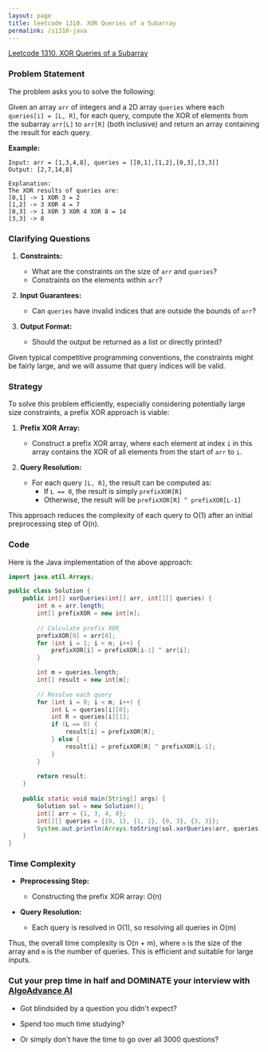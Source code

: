 ```yaml
---
layout: page
title: leetcode 1310. XOR Queries of a Subarray
permalink: /s1310-java
---
```

[Leetcode 1310. XOR Queries of a Subarray](https://algoadvance.github.io/algoadvance/l1310)
### Problem Statement

The problem asks you to solve the following:

Given an array `arr` of integers and a 2D array `queries` where each `queries[i] = [L, R]`, for each query, compute the XOR of elements from the subarray `arr[L]` to `arr[R]` (both inclusive) and return an array containing the result for each query.

**Example:**
```
Input: arr = [1,3,4,8], queries = [[0,1],[1,2],[0,3],[3,3]]
Output: [2,7,14,8]

Explanation:
The XOR results of queries are:
[0,1] -> 1 XOR 3 = 2
[1,2] -> 3 XOR 4 = 7
[0,3] -> 1 XOR 3 XOR 4 XOR 8 = 14
[3,3] -> 8
```

### Clarifying Questions

1. **Constraints:**
   - What are the constraints on the size of `arr` and `queries`?
   - Constraints on the elements within `arr`?
   
2. **Input Guarantees:**
   - Can `queries` have invalid indices that are outside the bounds of `arr`?
   
3. **Output Format:**
   - Should the output be returned as a list or directly printed?

Given typical competitive programming conventions, the constraints might be fairly large, and we will assume that query indices will be valid.

### Strategy

To solve this problem efficiently, especially considering potentially large size constraints, a prefix XOR approach is viable:

1. **Prefix XOR Array:**
   - Construct a prefix XOR array, where each element at index `i` in this array contains the XOR of all elements from the start of `arr` to `i`.

2. **Query Resolution:**
   - For each query `[L, R]`, the result can be computed as:
     - If `L == 0`, the result is simply `prefixXOR[R]`
     - Otherwise, the result will be `prefixXOR[R] ^ prefixXOR[L-1]`

This approach reduces the complexity of each query to O(1) after an initial preprocessing step of O(n).

### Code

Here is the Java implementation of the above approach:

```java
import java.util.Arrays;

public class Solution {
    public int[] xorQueries(int[] arr, int[][] queries) {
        int n = arr.length;
        int[] prefixXOR = new int[n];
        
        // Calculate prefix XOR
        prefixXOR[0] = arr[0];
        for (int i = 1; i < n; i++) {
            prefixXOR[i] = prefixXOR[i-1] ^ arr[i];
        }

        int m = queries.length;
        int[] result = new int[m];
        
        // Resolve each query
        for (int i = 0; i < m; i++) {
            int L = queries[i][0];
            int R = queries[i][1];
            if (L == 0) {
                result[i] = prefixXOR[R];
            } else {
                result[i] = prefixXOR[R] ^ prefixXOR[L-1];
            }
        }
        
        return result;
    }
    
    public static void main(String[] args) {
        Solution sol = new Solution();
        int[] arr = {1, 3, 4, 8};
        int[][] queries = {{0, 1}, {1, 2}, {0, 3}, {3, 3}};
        System.out.println(Arrays.toString(sol.xorQueries(arr, queries)));  // Output: [2, 7, 14, 8]
    }
}
```

### Time Complexity

- **Preprocessing Step:**
  - Constructing the prefix XOR array: O(n)
  
- **Query Resolution:**
  - Each query is resolved in O(1), so resolving all queries in O(m)

Thus, the overall time complexity is O(n + m), where `n` is the size of the array and `m` is the number of queries. This is efficient and suitable for large inputs.


### Cut your prep time in half and DOMINATE your interview with [AlgoAdvance AI](https://algoAdvance.com)

- Got blindsided by a question you didn't expect?

- Spend too much time studying?

- Or simply don't have the time to go over all 3000 questions?

